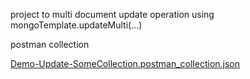 
project to multi document update operation using mongoTemplate.updateMulti(...)

postman collection

[Demo-Update-SomeCollection.postman_collection.json](..%2F..%2FDemo-Update-SomeCollection.postman_collection.json)